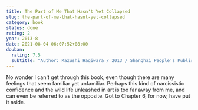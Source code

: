 ```yaml
---
title: The Part of Me That Hasn't Yet Collapsed
slug: the-part-of-me-that-hasnt-yet-collapsed
category: book
status: done
rating: 2
year: 2013-8
date: 2021-08-04 06:07:52+08:00
douban:
  rating: 7.5
  subtitle: "Author: Kazushi Hagiwara / 2013 / Shanghai People's Publishing House"
---
```


No wonder I can't get through this book, even though there are many feelings that seem familiar yet unfamiliar. Perhaps this kind of narcissistic confidence and the wild life unleashed in art is too far away from me, and can even be referred to as the opposite. Got to Chapter 6, for now, have put it aside.
